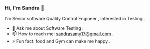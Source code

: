 ### Hi, I'm Sandra 👋

I'm Senior software Quality Control Engineer , interested in Testing .

- 💬 Ask me about Software Testing .
- 📫 How to reach me: sandrasamy17@gmail.com .
- ⚡ Fun fact: food and Gym can make me happy .
